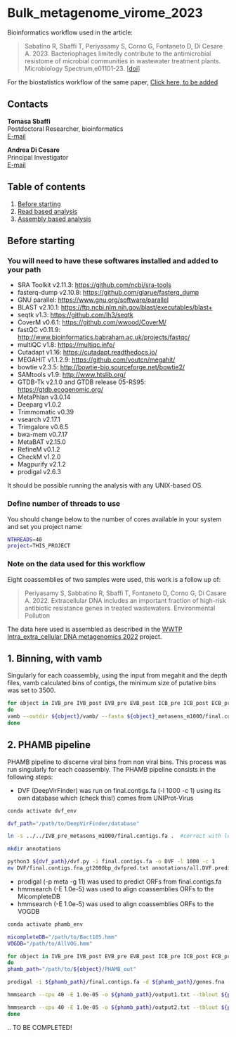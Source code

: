 
# Bulk_metagenome_virome_2023

Bioinformatics workflow used in the article:

> Sabatino R, Sbaffi T, Periyasamy S, Corno G, Fontaneto D, Di Cesare A. 2023.  Bacteriophages limitedly contribute to the antimicrobial resistome of microbial communities in wastewater treatment plants. Microbiology Spectrum,e01101-23. [[doi](https://doi.org/10.1128/spectrum.01101-23)]


For the biostatistics workflow of the same paper, [Click here, to be added](Intra_Extra_DNA_script_statistical_analysis.R)


## Contacts

**Tomasa Sbaffi**  
Postdoctoral Researcher, bioinformatics  
[E-mail](mailto:tomasa.sbaffi@gmail.com)

**Andrea Di Cesare**  
Principal Investigator  
[E-mail](mailto:andrea.dicesare@cnr.it)


## Table of contents

1. [Before starting](#before-starting)
2. [Read based analysis](#read-based-analysis)
3. [Assembly based analysis](#assembly-based-analysis)


## Before starting

### You will need to have these softwares installed and added to your path

* SRA Toolkit v2.11.3: https://github.com/ncbi/sra-tools
* fasterq-dump v2.10.8: https://github.com/glarue/fasterq_dump
* GNU parallel: https://www.gnu.org/software/parallel
* BLAST v2.10.1: https://ftp.ncbi.nlm.nih.gov/blast/executables/blast+
* seqtk v1.3: https://github.com/lh3/seqtk
* CoverM v0.6.1: https://github.com/wwood/CoverM/
* fastQC v0.11.9: http://www.bioinformatics.babraham.ac.uk/projects/fastqc/
* multiQC v1.8: https://multiqc.info/
* Cutadapt v1.16: https://cutadapt.readthedocs.io/
* MEGAHIT v1.1.2.9: https://github.com/voutcn/megahit/
* bowtie v2.3.5: http://bowtie-bio.sourceforge.net/bowtie2/
* SAMtools v1.9: http://www.htslib.org/
* GTDB-Tk v2.1.0 and GTDB release 05-RS95: https://gtdb.ecogenomic.org/
* MetaPhlan v3.0.14
* Deeparg v1.0.2
* Trimmomatic v0.39
* vsearch v2.17.1
* Trimgalore v0.6.5
* bwa-mem v0.7.17
* MetaBAT v2.15.0
* RefineM v0.1.2
* CheckM v1.2.0
* Magpurify v2.1.2
* prodigal v2.6.3
 
It should be possible running the analysis with any UNIX-based OS.

### Define number of threads to use

You should change below to the number of cores available in your system and set you project name:

```bash
NTHREADS=40
project=THIS_PROJECT
```


### Note on the data used for this workflow

Eight coassemblies of two samples were used, this work is a follow up of: 

>Periyasamy S, Sabbatino R, Sbaffi T, Fontaneto D, Corno G, Di Casare A. 2022. Extracellular DNA includes an important fraction of high-risk antibiotic resistance genes in treated wastewaters. Environmental Pollution

The data here used is assembled as described in the [WWTP Intra_extra_cellular DNA metagenomics 2022](https://github.com/TomasaSbaffi/WWTP_extracell_DNA_metagenomics_2022#wwtp-intra_extra_cellular-dna-metagenomics-2022) project.


## 1. Binning, with vamb

Singularly for each coassembly, using the input from megahit and the depth files, vamb calculated bins of contigs, the minimum size of putative bins was set to 3500.

```bash
for object in IVB_pre IVB_post EVB_pre EVB_post ICB_pre ICB_post ECB_pre ECB_post
do
vamb --outdir ${object}/vamb/ --fasta ${object}_metasens_m1000/final.contigs.fa --minfasta 3500 --jgi ${object}/depth.txt # minfasta set to 3500
done
```


## 2. PHAMB pipeline

PHAMB pipeline to discerne viral bins from non viral bins. This process was run singularly for each coassembly.
The PHAMB pipeline consists in the following steps:

- DVF (DeepVirFinder) was run on final.contigs.fa (-l 1000 -c 1) using its own database which (check this!) comes from UNIProt-Virus

```bash
conda activate dvf_env

dvf_path="/path/to/DeepVirFinder/database"

ln -s ../../IVB_pre_metasens_m1000/final.contigs.fa .  #correct with loop here

mkdir annotations

python3 ${dvf_path}/dvf.py -i final.contigs.fa -o DVF -l 1000 -c 1
mv DVF/final.contigs.fna_gt2000bp_dvfpred.txt annotations/all.DVF.predictions.txt
```

- prodigal (-p meta -g 11) was used to predict ORFs from final.contigs.fa
- hmmsearch (-E 1.0e-5) was used to align coassemblies ORFs to the MicompleteDB
- hmmsearch (-E 1.0e-5) was used to align coassemblies ORFs to the VOGDB

```bash
conda activate phamb_env

micompleteDB="/path/to/Bact105.hmm"
VOGDB="/path/to/AllVOG.hmm"

for object in IVB_pre IVB_post EVB_pre EVB_post ICB_pre ICB_post ECB_pre ECB_post
do
phamb_path="/path/to/${object}/PHAMB_out"

prodigal -i ${phamb_path}/final.contigs.fa -d ${phamb_path}/genes.fna -a ${phamb_path}/proteins.faa -p meta -g 11

hmmsearch --cpu 40 -E 1.0e-05 -o ${phamb_path}/output1.txt --tblout ${phamb_path}/annotations/all.hmmMiComplete105.tbl ${micompleteDB} ${phamb_path}/proteins.faa

hmmsearch --cpu 40 -E 1.0e-05 -o ${phamb_path}/output2.txt --tblout ${phamb_path}/annotations/all.hmmVOG.tbl ${VOGDB} ${phamb_path}/proteins.faa
done
```
.. TO BE COMPLETED!
